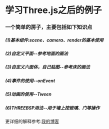 # 学习Three.js之后的例子  
### 一个简单的房子，主要包括如下知识点  
##### (1)基本组件:scene、camera、render的基本使用  
##### (2)自定义平面--参考地面的画法  
##### (3)自定义六面体，自己贴图--参考床的画法  
##### (4)事件的使用--onEvent  
##### (5)动画的使用--Tween  
##### (6)THREEBSP用法--用于墙上挖玻璃、门等操作  
更详细的解释参考:[我的博客](https://www.cnblogs.com/qlqwjy/category/1459042.html)  
